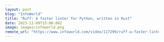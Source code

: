 ```yaml
---
layout: post
blog: "InfoWorld"
title: "Ruff: A faster linter for Python, written in Rust"
date: 2023-11-09T15:00:00Z
image: images/infoworld.png
remote_url: "https://www.infoworld.com/video/117299/ruff-a-faster-linter-for-python-written-in-rust#tk.rss_applicationdevelopment"
---
```


